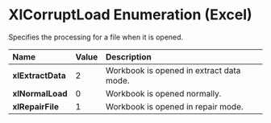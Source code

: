 
# XlCorruptLoad Enumeration (Excel)

Specifies the processing for a file when it is opened.



|**Name**|**Value**|**Description**|
|:-----|:-----|:-----|
| **xlExtractData**|2|Workbook is opened in extract data mode.|
| **xlNormalLoad**|0|Workbook is opened normally.|
| **xlRepairFile**|1|Workbook is opened in repair mode.|
